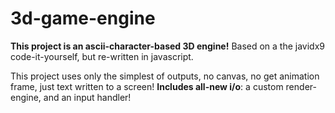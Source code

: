 # 3d-game-engine
**This project is an ascii-character-based 3D engine!**
Based on a the javidx9 code-it-yourself, but re-written in javascript.

This project uses only the simplest of outputs, no canvas, no get animation frame, just text written to a screen!
**Includes all-new i/o**: a custom render-engine, and an input handler!
